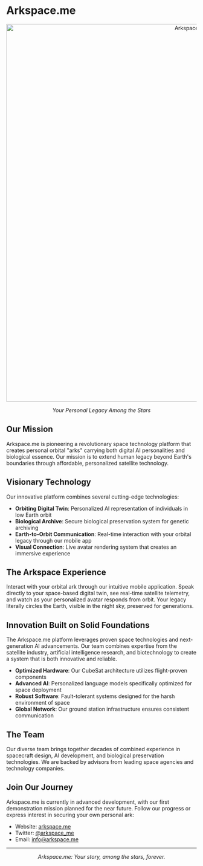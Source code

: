 # Arkspace.me

<p align="center">
  <img src="https://arkspace.me/assets/images/image04.jpg?v=081eee91" alt="Arkspace.me Logo" width="1000"/>
</p>

<p align="center">
  <em>Your Personal Legacy Among the Stars</em>
</p>

## Our Mission

Arkspace.me is pioneering a revolutionary space technology platform that creates personal orbital "arks" carrying both digital AI personalities and biological essence. Our mission is to extend human legacy beyond Earth's boundaries through affordable, personalized satellite technology.

## Visionary Technology

Our innovative platform combines several cutting-edge technologies:

- **Orbiting Digital Twin**: Personalized AI representation of individuals in low Earth orbit
- **Biological Archive**: Secure biological preservation system for genetic archiving
- **Earth-to-Orbit Communication**: Real-time interaction with your orbital legacy through our mobile app
- **Visual Connection**: Live avatar rendering system that creates an immersive experience

## The Arkspace Experience

Interact with your orbital ark through our intuitive mobile application. Speak directly to your space-based digital twin, see real-time satellite telemetry, and watch as your personalized avatar responds from orbit. Your legacy literally circles the Earth, visible in the night sky, preserved for generations.

## Innovation Built on Solid Foundations

The Arkspace.me platform leverages proven space technologies and next-generation AI advancements. Our team combines expertise from the satellite industry, artificial intelligence research, and biotechnology to create a system that is both innovative and reliable.

- **Optimized Hardware**: Our CubeSat architecture utilizes flight-proven components
- **Advanced AI**: Personalized language models specifically optimized for space deployment
- **Robust Software**: Fault-tolerant systems designed for the harsh environment of space
- **Global Network**: Our ground station infrastructure ensures consistent communication

## The Team

Our diverse team brings together decades of combined experience in spacecraft design, AI development, and biological preservation technologies. We are backed by advisors from leading space agencies and technology companies.

## Join Our Journey

Arkspace.me is currently in advanced development, with our first demonstration mission planned for the near future. Follow our progress or express interest in securing your own personal ark:

- Website: [arkspace.me](https://arkspace.me)
- Twitter: [@arkspace_me](https://twitter.com/slash_acc)
- Email: info@arkspace.me

---

<p align="center">
  <em>Arkspace.me: Your story, among the stars, forever.</em>
</p>


<!--

**Here are some ideas to get you started:**

🙋‍♀️ A short introduction - what is your organization all about?
🌈 Contribution guidelines - how can the community get involved?
👩‍💻 Useful resources - where can the community find your docs? Is there anything else the community should know?
🍿 Fun facts - what does your team eat for breakfast?
🧙 Remember, you can do mighty things with the power of [Markdown](https://docs.github.com/github/writing-on-github/getting-started-with-writing-and-formatting-on-github/basic-writing-and-formatting-syntax)
-->
